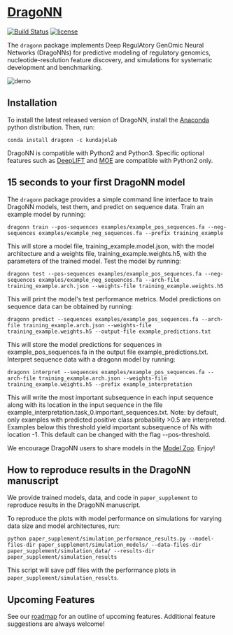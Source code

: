 # [DragoNN](http://kundajelab.github.io/dragonn/)
[![Build Status](https://travis-ci.org/kundajelab/dragonn.svg?branch=master)](https://travis-ci.org/kundajelab/dragonn)
[![license](https://img.shields.io/github/license/mashape/apistatus.svg?maxAge=2592000)](https://github.com/kundajelab/dragonn/blob/master/LICENSE)

The `dragonn` package implements Deep RegulAtory GenOmic Neural Networks (DragoNNs) for predictive modeling of regulatory genomics, nucleotide-resolution feature discovery, and simulations for systematic development and benchmarking.

![demo](http://i.imgur.com/1fAgrt2.gif)

## Installation
To install the latest released version of DragoNN, install the [Anaconda](https://www.continuum.io/downloads) python distribution. Then, run:
```
conda install dragonn -c kundajelab
```
DragoNN is compatible with Python2 and Python3. Specific optional features such as [DeepLIFT](https://github.com/kundajelab/deeplift) and [MOE](https://github.com/Yelp/MOE) are compatible with Python2 only.


## 15 seconds to your first DragoNN model
The `dragonn` package provides a simple command line interface to train DragoNN models, test them, and predict on sequence data. Train an example model by running:

```
dragonn train --pos-sequences examples/example_pos_sequences.fa --neg-sequences examples/example_neg_sequences.fa --prefix training_example
```

This will store a model file, training_example.model.json, with the model architecture and a weights file, training_example.weights.h5, with the parameters of the trained model. Test the model by running:

```
dragonn test --pos-sequences examples/example_pos_sequences.fa --neg-sequences examples/example_neg_sequences.fa --arch-file training_example.arch.json --weights-file training_example.weights.h5
```

This will print the model's test performance metrics. Model predictions on sequence data can be obtained by running:

```
dragonn predict --sequences examples/example_pos_sequences.fa --arch-file training_example.arch.json --weights-file training_example.weights.h5 --output-file example_predictions.txt
```

This will store the model predictions for sequences in example_pos_sequences.fa in the output file example_predictions.txt. Interpret sequence data with a dragonn model by running:

```
dragonn interpret --sequences examples/example_pos_sequences.fa --arch-file training_example.arch.json --weights-file training_example.weights.h5 --prefix example_interpretation
```

This will write the most important subsequence in each input sequence along with its location in the input sequence in the file example_interpretation.task_0.important_sequences.txt.
Note: by default, only examples with predicted positive class probability >0.5 are interpreted. Examples below this threshold yield important subsequence of Ns with location -1. This default can be changed with the flag --pos-threshold.

We encourage DragoNN users to share models in the [Model Zoo](https://github.com/kundajelab/dragonn/wiki/Model-Zoo). Enjoy!

## How to reproduce results in the DragoNN manuscript

We provide trained models, data, and code in `paper_supplement` to reproduce results in the DragoNN manuscript.

To reproduce the plots with model performance on simulations for varying data size and model architectures, run:
```
python paper_supplement/simulation_performance_results.py --model-files-dir paper_supplement/simulation_models/ --data-files-dir paper_supplement/simulation_data/ --results-dir paper_supplement/simulation_results
```
This script will save pdf files with the performance plots in `paper_supplement/simulation_results`.

## Upcoming Features

See our [roadmap](https://github.com/kundajelab/dragonn/issues/5) for an outline of upcoming features. Additional feature suggestions are always welcome!

